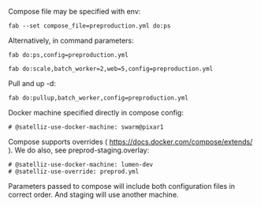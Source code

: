 Compose file may be specified with env:

```
fab --set compose_file=preproduction.yml do:ps
```

Alternatively, in command parameters:

```
fab do:ps,config=preproduction.yml

```

```
fab do:scale,batch_worker=2,web=5,config=preproduction.yml

```

Pull and up -d:

```
fab do:pullup,batch_worker,config=preproduction.yml

```

Docker machine specified directly in compose config:


```
# @satelliz-use-docker-machine: swarm@pixar1
```

Compose supports overrides ( https://docs.docker.com/compose/extends/ ). We do also, see preprod-staging.overlay:
```
# @satelliz-use-docker-machine: lumen-dev
# @satelliz-use-override: preprod.yml
```

Parameters passed to compose will include both configuration files in correct order. And staging will use another machine.
